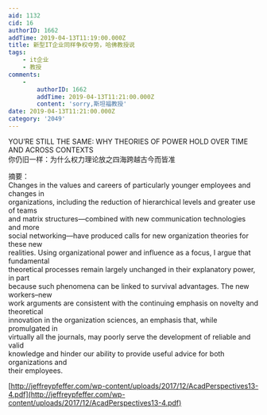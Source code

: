 ```yaml
---
aid: 1132
cid: 16
authorID: 1662
addTime: 2019-04-13T11:19:00.000Z
title: 新型IT企业同样争权夺势，哈佛教授说
tags:
    - it企业
    - 教授
comments:
    -
        authorID: 1662
        addTime: 2019-04-13T11:21:00.000Z
        content: 'sorry,斯坦福教授'
date: 2019-04-13T11:21:00.000Z
category: '2049'
---
```


YOU’RE STILL THE SAME: WHY THEORIES OF POWER HOLD OVER TIME AND ACROSS CONTEXTS  
你仍旧一样：为什么权力理论放之四海跨越古今而皆准

摘要：  
Changes in the values and careers of particularly younger employees and changes in  
organizations, including the reduction of hierarchical levels and greater use of teams  
and matrix structures—combined with new communication technologies and more  
social networking—have produced calls for new organization theories for these new  
realities. Using organizational power and influence as a focus, I argue that fundamental  
theoretical processes remain largely unchanged in their explanatory power, in part  
because such phenomena can be linked to survival advantages. The new workers–new  
work arguments are consistent with the continuing emphasis on novelty and theoretical  
innovation in the organization sciences, an emphasis that, while promulgated in  
virtually all the journals, may poorly serve the development of reliable and valid  
knowledge and hinder our ability to provide useful advice for both organizations and  
their employees.

[http://jeffreypfeffer.com/wp-content/uploads/2017/12/AcadPerspectives13-4.pdf](http://jeffreypfeffer.com/wp-content/uploads/2017/12/AcadPerspectives13-4.pdf)
